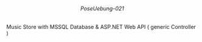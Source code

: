 ###### <p align="center"> PoseUebung-021 </p>

Music Store with MSSQL Database & ASP.NET Web API ( generic Controller ) 

<!--
<div align="center">

  <img src="img/postman.png" alt="postman" width=50%>

  | <img src="img/url1.png" alt="url1" width=50%> | <img src="img/url2.png" alt="url2" width=50%> |
  |:---------------------------------------------:|:---------------------------------------------:|

  <img src="img/MusicStore.png" alt="uml">

</div>
-->
